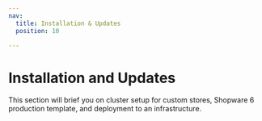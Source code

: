 ```yaml
---
nav:
  title: Installation & Updates
  position: 10

---
```


# Installation and Updates

This section will brief you on cluster setup for custom stores, Shopware 6 production template, and deployment to an infrastructure.
